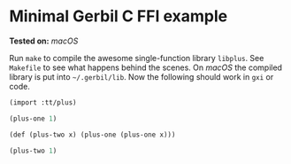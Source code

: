 # Minimal Gerbil C FFI example

**Tested on:**  _macOS_

Run `make` to compile the awesome single-function library `libplus`.
See `Makefile` to see what happens behind the scenes.
On _macOS_ the compiled library is put into `~/.gerbil/lib`.
Now the following should work in `gxi` or code.

```scheme
(import :tt/plus)

(plus-one 1)

(def (plus-two x) (plus-one (plus-one x)))

(plus-two 1)
```
